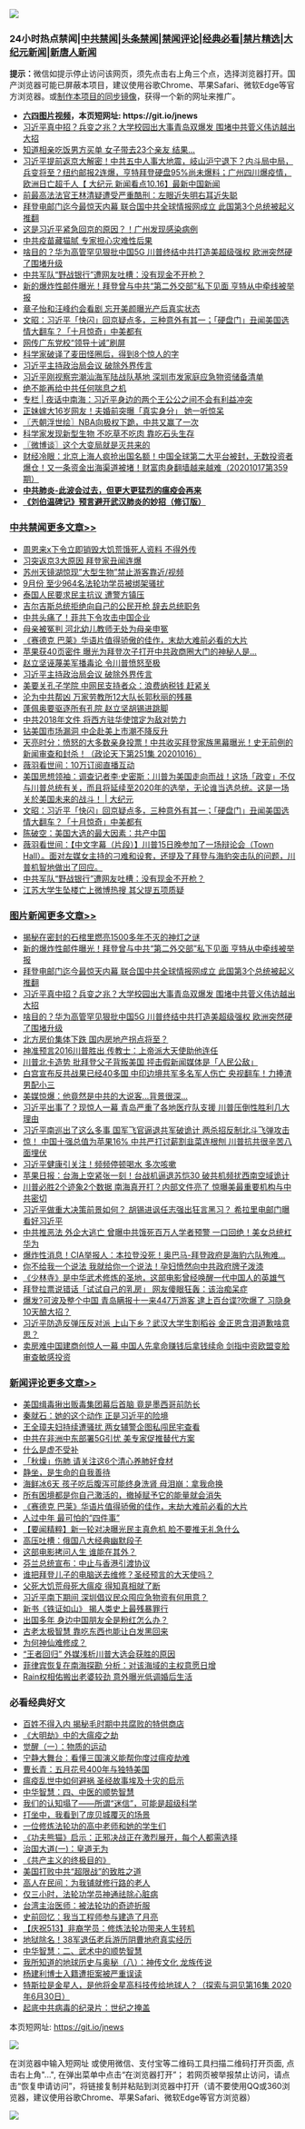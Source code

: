 ![](https://raw.githubusercontent.com/fqnews/bnews/master/64photo/fqnews-qr.jpg)

<div id="tt">
<h3>24小时热点禁闻|<a href="#%E4%B8%AD%E5%85%B1%E7%A6%81%E9%97%BB%E6%9B%B4%E5%A4%9A%E6%96%87%E7%AB%A0">中共禁闻</a>|<a href="#%E5%9B%BE%E7%89%87%E6%96%B0%E9%97%BB%E6%9B%B4%E5%A4%9A%E6%96%87%E7%AB%A0">头条禁闻</a>|<a href="#%E6%96%B0%E9%97%BB%E8%AF%84%E8%AE%BA%E6%9B%B4%E5%A4%9A%E6%96%87%E7%AB%A0">禁闻评论|<a href="#%E5%BF%85%E7%9C%8B%E7%BB%8F%E5%85%B8%E5%A5%BD%E6%96%87">经典必看|<a href="/video.md#%E7%A6%81%E7%89%87%E7%B2%BE%E9%80%89">禁片精选</a>|<a href="https://github.com/fqnews/djy/blob/master/gb/nf1351518.md#1">大纪元新闻</a>|<a href="https://github.com/fqnews/ntdtv/blob/master/gb/prog204.md#1">新唐人新闻</a></h3>
<div><b>提示：</b>微信如提示停止访问该网页，须先点击右上角三个点，选择浏览器打开。国产浏览器可能已屏蔽本项目，建议使用谷歌Chrome、苹果Safari、微软Edge等官方浏览器。或<a href="https://github.com/fqnews/bnews/blob/master/%E5%88%B6%E4%BD%9Cgit%E7%A6%81%E9%97%BB%E9%95%9C%E5%83%8F.md">制作本项目的同步镜像</a>，获得一个新的网址来推广。</div>
<ul>
<li><b><a href="http://d1.bdrive.tk/64.mp4" target="_blank">六四图片视频</a>，本页短网址: https://git.io/jnews</b></li>
<li><a href="/topimagenews/20201016/1415116.md">习近平真中招？兵变之兆？大学校园出大事青岛双爆发 围堵中共菅义伟访越出大招</a></li>
<li><a href="/cbnews/20201016/1415044.md">知道相亲吃饭男方买单 女子带去23个亲友 结果…</a></li>
<li><a href="/bannedvideo/20201017/1415351.md">习近平提前返京大解密！中共五中人事大地震，岐山沪宁退下？内斗局中局，兵变将至？纽约邮报2连爆，亨特拜登硬盘95%尚未爆料；广州四川爆疫情，欧洲日亡超千人【 大纪元 新闻看点10.16】最新中国新闻</a></li>
<li><a href="/cbnews/20201017/1415263.md">前最高法法官王林清疑遭受严重酷刑：左眼近失明右耳近失聪</a></li>
<li><a href="/topimagenews/20201016/1415161.md">拜登电邮门迄今最惊天内幕 联合国中共全球情报网成立 此国第3个总统被起义推翻</a></li>
<li><a href="/cbnews/20201017/1415272.md">这是习近平紧急回京的原因？！广州发现感染病例</a></li>
<li><a href="/cbnews/20201016/1415086.md">中共疫苗藏猫腻 专家担心灾难性后果</a></li>
<li><a href="/topimagenews/20201016/1415043.md">啥目的？华为高管罕见狠批中国5G 川普终结中共打造美超级强权 欧洲突然硬了围堵升级</a></li>
<li><a href="/cbnews/20201017/1415307.md">中共军队“野战银行”遭网友吐槽：没有现金不开枪？</a></li>
<li><a href="/topimagenews/20201017/1415561.md">新的爆炸性邮件曝光！拜登曾与中共“第二外交部”私下见面 亨特从中牵线被举报</a></li>
<li><a href="/yule/20201017/1415221.md">章子怡和汪峰约会看剧 忘开美颜曝光产后真实状态</a></li>
<li><a href="/cbnews/20201017/1415363.md">文昭：习近平「快闪」回京疑点多，三种意外有其一；「硬盘门」丑闻美国选情大翻车？「十月惊奇」中美都有</a></li>
<li><a href="/cnnews/20201017/1415283.md">网传广东党校“领导十诫”刷屏</a></li>
<li><a href="/comments/20201017/1415313.md">科学家破译了麦田怪圈后，得到8个惊人的字</a></li>
<li><a href="/cbnews/20201017/1415562.md">习近平主持政治局会议 破除外界传言</a></li>
<li><a href="/headline/20201016/1415018.md">习近平刚视察完潮汕海军陆战队基地 深圳市发家庭应急物资储备清单</a></li>
<li><a href="/cbnews/20201016/1415112.md">绝不能再给中共任何喘息之机</a></li>
<li><a href="/cbnews/20201017/1415298.md">专栏 | 夜话中南海：习近平身边的两个王公公之间不会有利益冲突</a></li>
<li><a href="/worldnews/20201017/1415255.md">正妹嫁大16岁网友！夫婚前突曝「真实身分」 她一听惊呆</a></li>
<li><a href="/ssgc/20201017/1415271.md">〖兲朝浮世绘〗NBA向极权下跪，中共又赢了一次</a></li>
<li><a href="/cnnews/20201017/1415282.md">科学家发现新型生物 不吃草不吃肉 靠吃石头生存</a></li>
<li><a href="/ssgc/20201017/1415373.md">〖微博谈〗这个大变局就是灭共来的</a></li>
<li><a href="/bannedvideo/20201017/1415557.md">财经冷眼：北京上海人疯抢出国名额！中国全球第二大平台被封，无数投资者爆仓！又一条资金出海渠道被堵！财富肉身翻墙越来越难（20201017第359期）</a></li>
<li><b><a href="/comments/20200211/1275071.md" target="_blank">中共肺炎-此波会过去，但更大更猛烈的瘟疫会再来</a></b></li>
<li><b><a href="/comments/20200207/1272816.md" target="_blank">《刘伯温碑记》预言避开武汉肺炎的妙招（修订版）</a></b></li>
</ul>
</div>

<div class="catlist">
<h3><a href="/cbnews/" target="_blank">中共禁闻</a><span><a href="/cbnews/" target="_blank" rel="nofollow">更多文章>></a></span></h3>
<ul>
<li><a href="/cbnews/20201017/1415669.md" target="_blank">周恩来x下令立即销毁大饥荒饿死人资料 不得外传</a></li>
<li><a href="/cbnews/20201017/1415667.md" target="_blank">习突返京3大原因 拜登家丑闻连爆</a></li>
<li><a href="/cbnews/20201017/1415649.md" target="_blank">苏州天镜湖惊现&#8221;大型生物&#8221;禁止游客靠近/视频</a></li>
<li><a href="/cbnews/20201017/1415631.md" target="_blank">9月份 至少964名法轮功学员被绑架骚扰</a></li>
<li><a href="/cbnews/20201017/1415612.md" target="_blank">泰国人民要求民主抗议 遭警方镇压</a></li>
<li><a href="/cbnews/20201017/1415611.md" target="_blank">吉尔吉斯总统拒绝向自己的公民开枪 辞去总统职务</a></li>
<li><a href="/cbnews/20201017/1415590.md" target="_blank">中共头痛了！菲共下令攻击中国企业</a></li>
<li><a href="/cbnews/20201017/1415589.md" target="_blank">母亲被冤判 河北幼儿教师无处为母亲申冤</a></li>
<li><a href="/comments/20201017/1415582.md" target="_blank">《赛德克 巴莱》华语片值得骄傲的佳作，末劫大难前必看的大片</a></li>
<li><a href="/cbnews/20201017/1415575.md" target="_blank">苹果获40页密件 曝光为拜登次子打开中共政商圈大门的神秘人是…</a></li>
<li><a href="/cbnews/20201017/1415574.md" target="_blank">赵立坚诬蔑美军播毒论 令川普愤怒至极</a></li>
<li><a href="/cbnews/20201017/1415562.md" target="_blank">习近平主持政治局会议 破除外界传言</a></li>
<li><a href="/cbnews/20201017/1415539.md" target="_blank">美要关孔子学院 中网民支持者众：浪费纳税钱 赶紧关</a></li>
<li><a href="/cbnews/20201017/1415429.md" target="_blank">沦为中共帮凶 万家劳教所12大队长郭秋丽的残暴</a></li>
<li><a href="/cbnews/20201017/1415414.md" target="_blank">蓬佩奥要驱逐所有孔院 赵立坚胡锡进跳脚</a></li>
<li><a href="/cbnews/20201017/1415413.md" target="_blank">中共2018年文件 将西方驻华使馆定为敌对势力</a></li>
<li><a href="/cbnews/20201017/1415411.md" target="_blank">钻美国市场漏洞 中企赴美上市潮不降反升</a></li>
<li><a href="/cbnews/20201017/1415409.md" target="_blank">天亮时分：愤怒的大多数亲身投票！中共收买拜登家族黑幕曝光！史无前例的新闻审查和封杀！（政论天下第251集 20201016）</a></li>
<li><a href="/cbnews/20201017/1415408.md" target="_blank">薇羽看世间：10万订阅直播互动</a></li>
<li><a href="/cbnews/20201017/1415375.md" target="_blank">美国思想领袖：调查记者李·史密斯：川普为美国走向而战！这场「政变」不仅与川普总统有关，而且将延续至2020年的选举，无论谁当选总统。这是一场关於美国未来的战斗！ | 大纪元</a></li>
<li><a href="/cbnews/20201017/1415363.md" target="_blank">文昭：习近平「快闪」回京疑点多，三种意外有其一；「硬盘门」丑闻美国选情大翻车？「十月惊奇」中美都有</a></li>
<li><a href="/cbnews/20201017/1415349.md" target="_blank">陈破空：美国大选的最大因素：共产中国</a></li>
<li><a href="/cbnews/20201017/1415317.md" target="_blank">薇羽看世间：【中文字幕（片段）】川普15日晚参加了一场辩论会（Town Hall）。面对左媒女主持的刁难和设套，还提及了拜登与海豹突击队的问题，川普机智地做出了回应。</a></li>
<li><a href="/cbnews/20201017/1415307.md" target="_blank">中共军队“野战银行”遭网友吐槽：没有现金不开枪？</a></li>
<li><a href="/cbnews/20201017/1415306.md" target="_blank">江苏大学生坠楼亡上微博热搜 其父提五项质疑</a></li>

</ul>
</div>
<div class="catlist">
<h3><a href="/topimagenews/" target="_blank">图片新闻</a><span><a href="/topimagenews/" target="_blank" rel="nofollow">更多文章>></a></span></h3>
<ul>
<li><a href="/topimagenews/20201017/1415593.md" target="_blank">揭秘在密封的石棺里燃亮1500多年不灭的神灯之谜</a></li>
<li><a href="/topimagenews/20201017/1415561.md" target="_blank">新的爆炸性邮件曝光！拜登曾与中共“第二外交部”私下见面 亨特从中牵线被举报</a></li>
<li><a href="/topimagenews/20201016/1415161.md" target="_blank">拜登电邮门迄今最惊天内幕 联合国中共全球情报网成立 此国第3个总统被起义推翻</a></li>
<li><a href="/topimagenews/20201016/1415116.md" target="_blank">习近平真中招？兵变之兆？大学校园出大事青岛双爆发 围堵中共菅义伟访越出大招</a></li>
<li><a href="/topimagenews/20201016/1415043.md" target="_blank">啥目的？华为高管罕见狠批中国5G 川普终结中共打造美超级强权 欧洲突然硬了围堵升级</a></li>
<li><a href="/topimagenews/20201016/1414946.md" target="_blank">北方房价集体下跌 国内房地产拐点将至？</a></li>
<li><a href="/topimagenews/20201016/1414788.md" target="_blank">神准预言2016川普胜出 传教士：上帝派大天使助他连任</a></li>
<li><a href="/topimagenews/20201016/1414577.md" target="_blank">川普北卡造势 批拜登父子背叛美国 抨击假新闻媒体是「人民公敌」</a></li>
<li><a href="/topimagenews/20201015/1414487.md" target="_blank">白宫宣布反共战果已经40多国 中印边境共军多名军人伤亡 央视翻车！力捧渣男配小三</a></li>
<li><a href="/topimagenews/20201015/1414211.md" target="_blank">美媒惊爆：他竟然是中共的大说客&#8230;背景很深&#8230;</a></li>
<li><a href="/topimagenews/20201014/1413834.md" target="_blank">习近平出事了？现惊人一幕 青岛严重了各地医疗队支援 川普压倒性胜利几大理由</a></li>
<li><a href="/topimagenews/20201014/1413822.md" target="_blank">习近平南巡出了这么多事 国军飞官逼退共军破诡计 两杀招反制北斗飞弹攻击</a></li>
<li><a href="/topimagenews/20201014/1413721.md" target="_blank">惊！ 中国十强总值为苹果16% 中共严打讨薪割韭菜连根刨 川普抗共很辛苦八面埋伏</a></li>
<li><a href="/topimagenews/20201014/1413546.md" target="_blank">习近平健康引关注！频频停顿喝水 多次咳嗽</a></li>
<li><a href="/topimagenews/20201014/1413454.md" target="_blank">苹果日报：台海上空紧张一刻！台战机逼退苏恺30 破共机频扰西南空域诡计</a></li>
<li><a href="/topimagenews/20201014/1413242.md" target="_blank">川普必胜2个迹象2个数据 南海真开打？内部文件亮了 惊曝美最重要机构与中共密切</a></li>
<li><a href="/topimagenews/20201013/1413145.md" target="_blank">习近平做重大决策前景如何？ 胡锡进讽任志强出狂言黑习？ 希拉里电邮门曝看好习近平</a></li>
<li><a href="/topimagenews/20201013/1413095.md" target="_blank">中共推恶法 外企大逃亡 曾曝中共饿死百万人学者预警 一口回绝！美女总统杠华为</a></li>
<li><a href="/topimagenews/20201013/1412954.md" target="_blank">爆炸性消息！CIA举报人：本拉登没死！奥巴马-拜登政府是海豹六队殉难…</a></li>
<li><a href="/topimagenews/20201013/1412852.md" target="_blank">你不给我一个说法 我就给你一个说法！孕妇愤然向中共政府牌子泼漆</a></li>
<li><a href="/comments/20201013/1412612.md" target="_blank">《少林寺》是中华武术修炼的圣地，这部电影曾经唤醒一代中国人的英雄气</a></li>
<li><a href="/topimagenews/20201013/1412639.md" target="_blank">拜登拉票说错话「试试自己的乳房」 网友傻眼狂轰：该治痴呆症</a></li>
<li><a href="/topimagenews/20201012/1412597.md" target="_blank">爆发?可波及整个中国 青岛瞒报十一来447万游客 逮上百台谍?吹爆了 习隐身10天酿大招？</a></li>
<li><a href="/topimagenews/20201012/1412563.md" target="_blank">习近平防造反弹压反对派 上山下乡？武汉大学生割稻谷 金正恩含泪道歉啥意思？</a></li>
<li><a href="/topimagenews/20201012/1412531.md" target="_blank">卖房难中国建商创惊人一幕 中国人先拿命赚钱后拿钱续命 剑指中资欧盟变脸审查敏感投资</a></li>

</ul>
</div>
<div class="catlist">
<h3><a href="/comments/" target="_blank">新闻评论</a><span><a href="/comments/" target="_blank" rel="nofollow">更多文章>></a></span></h3>
<ul>
<li><a href="/comments/20201017/1415657.md" target="_blank">美国缉毒揪出贩毒集团幕后首脑 竟是墨西哥前防长</a></li>
<li><a href="/comments/20201017/1415651.md" target="_blank">秦就石：她的这个动作 正是习近平的险境</a></li>
<li><a href="/comments/20201017/1415626.md" target="_blank">王全璋夫妇持续遭骚扰 两女辅警企图私闯民宅查看</a></li>
<li><a href="/comments/20201017/1415625.md" target="_blank">中共在非洲中东部署5G引忧 美专家促推替代方案</a></li>
<li><a href="/comments/20201017/1415602.md" target="_blank">什么是虚不受补</a></li>
<li><a href="/comments/20201017/1415601.md" target="_blank">「秋燥」伤肺 请关注这6个清心养肺好食材</a></li>
<li><a href="/comments/20201017/1415600.md" target="_blank">静坐，是生命的自我善待</a></li>
<li><a href="/comments/20201017/1415599.md" target="_blank">海鲜冰6天 孩子吃后腹泻可能终身洗肾 母泪崩：拿我命换</a></li>
<li><a href="/comments/20201017/1415598.md" target="_blank">所有困境都是你自己激活的，撤掉赋予它的能量就会消失</a></li>
<li><a href="/comments/20201017/1415582.md" target="_blank">《赛德克 巴莱》华语片值得骄傲的佳作，末劫大难前必看的大片</a></li>
<li><a href="/comments/20201017/1415585.md" target="_blank">人过中年 最可怕的“四件事”</a></li>
<li><a href="/comments/20201017/1415584.md" target="_blank">【要闻精粹】新一轮对决曝光民主真危机 脸不要推无礼急什么</a></li>
<li><a href="/comments/20201017/1415579.md" target="_blank">高压吐槽：俄国八大经典幽默段子</a></li>
<li><a href="/comments/20201017/1415578.md" target="_blank">这部电影拷问人生 谁能在其外？</a></li>
<li><a href="/comments/20201017/1415567.md" target="_blank">芬兰总统宣布：中止与香港引渡协议</a></li>
<li><a href="/comments/20201017/1415566.md" target="_blank">谁把拜登儿子的电脑送去维修？圣经预言的大天使吗？</a></li>
<li><a href="/comments/20201017/1415563.md" target="_blank">父死大饥荒母死大瘟疫 得知真相就了断</a></li>
<li><a href="/comments/20201017/1415552.md" target="_blank">习近平南下期间 深圳倡议民众囤应急物资有何用意？</a></li>
<li><a href="/comments/20201017/1415498.md" target="_blank">新书《铁证如山》 揭人类史上最残暴罪行</a></li>
<li><a href="/comments/20201017/1415472.md" target="_blank">出国多年 身边中国朋友全是粉红怎么办？</a></li>
<li><a href="/comments/20201017/1415461.md" target="_blank">古老太极智慧 靠吃东西也能让白发黑回来</a></li>
<li><a href="/comments/20201017/1415460.md" target="_blank">为何神仙难修成？</a></li>
<li><a href="/comments/20201017/1415445.md" target="_blank">“王者回归” 外媒浅析川普大选会获胜的原因</a></li>
<li><a href="/comments/20201017/1415444.md" target="_blank">菲律宾恢复在南海探勘 分析：对该海域的主权意愿日增</a></li>
<li><a href="/comments/20201017/1415443.md" target="_blank">Rain权相佑搬出老婆较劲 意外曝光低调婚后生活</a></li>

</ul>
</div>

<div class="catlist">
<h3>必看经典好文</h3>
<ul>
<li><a href="/lifebaike/20200711/1358994.md" target="_blank">百姓不得入内 揭秘毛时期中共腐败的特供商店</a></li>
<li><a href="/comments/20200203/1269785.md" target="_blank">《大明劫》中的大瘟疫之劫</a></li>
<li><a href="/comments/20200810/1377609.md" target="_blank">觉醒（一）：物质的运动</a></li>
<li><a href="/comments/20200527/1273654.md" target="_blank">宁静大舞台：看懂三国演义能帮你度过瘟疫劫难</a></li>
<li><a href="/comments/20200713/1359796.md" target="_blank">曹长青：五月花号400年与独特美国</a></li>
<li><a href="/comments/20200618/1346823.md" target="_blank">瘟疫乱世中如何避祸 圣经故事埃及十灾的启示</a></li>
<li><a href="/comments/20200605/783247.md" target="_blank">中华智慧：四、中医的顺势智慧</a></li>
<li><a href="/sohnews/20161029/607205.md" target="_blank">我们的认知塌了——所谓“迷信”，可能是超级科学</a></li>
<li><a href="/comments/20201015/1414242.md" target="_blank">打坐中，我看到了庞贝城覆灭的场景</a></li>
<li><a href="/cbnews/20200702/1354550.md" target="_blank">一位修炼法轮功的高中老师和她的学生们</a></li>
<li><a href="/comments/20200308/1290182.md" target="_blank">《功夫熊猫》启示：正邪决战正在激烈展开，每个人都需选择</a></li>
<li><a href="/cbnews/20180307/911097.md" target="_blank">治国大道(一)：皇道无为</a></li>
<li><a href="/bookwiki/20171120/858084.md" target="_blank">《共产主义的终极目的》</a></li>
<li><a href="/comments/20200731/1372471.md" target="_blank">美国打败中共“超限战”的致胜之道</a></li>
<li><a href="/tculture/20121023/72121.md" target="_blank">高人在民间：为我铺就修行路的老人</a></li>
<li><a href="/health/20170626/780270.md" target="_blank">仅三小时，法轮功学员神通祛除心脏病</a></li>
<li><a href="/comments/20200801/1373219.md" target="_blank">台湾主治医师：被法轮功的奇迹折服</a></li>
<li><a href="/aomi/history/20141104/323033.md" target="_blank">史前回忆：我当工程师参与建造了月亮</a></li>
<li><a href="/cbnews/20200518/1330564.md" target="_blank">【庆祝513】非裔学员：修炼法轮功带来人生转机</a></li>
<li><a href="/cbnews/20200531/1337381.md" target="_blank">地狱除名！38军退伍老兵游历阴曹地府真实经历</a></li>
<li><a href="/comments/20200605/783249.md" target="_blank">中华智慧：二、武术中的顺势智慧</a></li>
<li><a href="/topimagenews/20180225/905380.md" target="_blank">我所知道的地球历史与奥秘（八）：神传文化 龙族传说</a></li>
<li><a href="/comments/20201010/1411232.md" target="_blank">杨建利博士入籍遭拒案被严重误读</a></li>
<li><a href="/comments/20200712/1359460.md" target="_blank">特斯拉是金星人，是他将金星高科技传给地球人？（探索与洞见第16集 2020年6月30日）</a></li>
<li><a href="/comments/20200702/1354076.md" target="_blank">起底中共病毒的纪录片：世纪之掩盖</a></li>

</ul>
</div>

本页短网址: https://git.io/jnews

![](https://raw.githubusercontent.com/fqnews/bnews/master/64photo/fqnews-qr.jpg)

在浏览器中输入短网址 或使用微信、支付宝等二维码工具扫描二维码打开页面, 点击右上角"...", 在弹出菜单中点击“在浏览器打开”； 若网页被举报禁止访问，请点击“恢复申请访问”，将链接复制并粘贴到浏览器中打开（请不要使用QQ或360浏览器，建议使用谷歌Chrome、苹果Safari、微软Edge等官方浏览器）

![](https://raw.githubusercontent.com/fqnews/bnews/master/64photo/wx.jpg)
